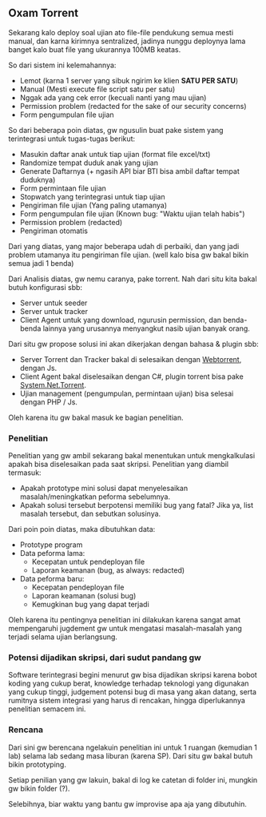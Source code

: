 ## Oxam Torrent

Sekarang kalo deploy soal ujian ato file-file pendukung semua mesti manual, dan karna kirimnya sentralized, jadinya nunggu deploynya lama banget kalo buat file yang ukurannya 100MB keatas.

So dari sistem ini kelemahannya:

- Lemot (karna 1 server yang sibuk ngirim ke klien **SATU PER SATU**)
- Manual (Mesti execute file script satu per satu)
- Nggak ada yang cek error (kecuali nanti yang mau ujian)
- Permission problem (redacted for the sake of our security concerns)
- Form pengumpulan file ujian 

So dari beberapa poin diatas, gw ngusulin buat pake sistem yang terintegrasi untuk tugas-tugas berikut:

- Masukin daftar anak untuk tiap ujian (format file excel/txt)
- Randomize tempat duduk anak yang ujian
- Generate Daftarnya (+ ngasih API biar BTI bisa ambil daftar tempat duduknya)
- Form permintaan file ujian
- Stopwatch yang terintegrasi untuk tiap ujian
- Pengiriman file ujian (Yang paling utamanya)
- Form pengumpulan file ujian (Known bug: "Waktu ujian telah habis")
- Permission problem (redacted)
- Pengiriman otomatis

Dari yang diatas, yang major beberapa udah di perbaiki, dan yang jadi problem utamanya itu pengiriman file ujian. (well kalo bisa gw bakal bikin semua jadi 1 benda)

Dari Analisis diatas, gw nemu caranya, pake torrent. Nah dari situ kita bakal butuh konfigurasi sbb:

- Server untuk seeder
- Server untuk tracker
- Client Agent untuk yang download, ngurusin permission, dan benda-benda lainnya yang urusannya menyangkut nasib ujian banyak orang.

Dari situ gw propose solusi ini akan dikerjakan dengan bahasa & plugin sbb:

- Server Torrent dan Tracker bakal di selesaikan dengan [Webtorrent](https://github.com/webtorrent), dengan Js.
- Client Agent bakal diselesaikan dengan C#, plugin torrent bisa pake [System.Net.Torrent](https://github.com/bizzehdee/System.Net.Torrent).
- Ujian management (pengumpulan, permintaan ujian) bisa selesai dengan PHP / Js.

Oleh karena itu gw bakal masuk ke bagian penelitian.

### Penelitian

Penelitian yang gw ambil sekarang bakal menentukan untuk mengkalkulasi apakah bisa diselesaikan pada saat skripsi. Penelitian yang diambil termasuk:

- Apakah prototype mini solusi dapat menyelesaikan masalah/meningkatkan peforma sebelumnya.
- Apakah solusi tersebut berpotensi memiliki bug yang fatal? Jika ya, list masalah tersebut, dan sebutkan solusinya.

Dari poin poin diatas, maka dibutuhkan data:

- Prototype program
- Data peforma lama:
  - Kecepatan untuk pendeployan file
  - Laporan keamanan (bug, as always: redacted)
- Data peforma baru:
  - Kecepatan pendeployan file
  - Laporan keamanan (solusi bug)
  - Kemugkinan bug yang dapat terjadi

Oleh karena itu pentingnya penelitian ini dilakukan karena sangat amat mempengaruhi jugdement gw untuk mengatasi masalah-masalah yang terjadi selama ujian berlangsung.

### Potensi dijadikan skripsi, dari sudut pandang gw

Software terintegrasi begini menurut gw bisa dijadikan skripsi karena bobot koding yang cukup berat, knowledge terhadap teknologi yang digunakan yang cukup tinggi, judgement potensi bug di masa yang akan datang, serta rumitnya sistem integrasi yang harus di rencakan, hingga diperlukannya penelitian semacem ini.

### Rencana

Dari sini gw berencana ngelakuin penelitian ini untuk 1 ruangan (kemudian 1 lab) selama lab sedang masa liburan (karena SP). Dari situ gw bakal butuh bikin prototyping.

Setiap penilian yang gw lakuin, bakal di log ke catetan di folder ini, mungkin gw bikin folder (?).

Selebihnya, biar waktu yang bantu gw improvise apa aja yang dibutuhin.